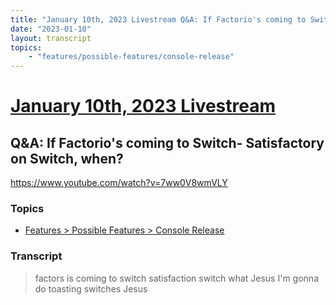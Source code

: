 ```yaml
---
title: "January 10th, 2023 Livestream Q&A: If Factorio's coming to Switch- Satisfactory on Switch, when?"
date: "2023-01-10"
layout: transcript
topics:
    - "features/possible-features/console-release"
---
```

# [January 10th, 2023 Livestream](../2023-01-10.md)
## Q&A: If Factorio's coming to Switch- Satisfactory on Switch, when?
https://www.youtube.com/watch?v=7ww0V8wmVLY

### Topics
* [Features > Possible Features > Console Release](../topics/features/possible-features/console-release.md)

### Transcript

> factors is coming to switch satisfaction switch what Jesus I'm gonna do toasting switches Jesus
